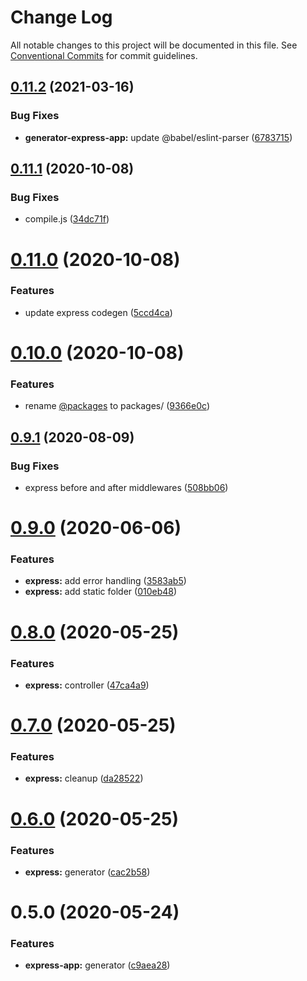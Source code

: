 # Change Log

All notable changes to this project will be documented in this file.
See [Conventional Commits](https://conventionalcommits.org) for commit guidelines.

## [0.11.2](https://github.com/dcai/common-packages/compare/@friendlyrobot/generator-express-app@0.11.1...@friendlyrobot/generator-express-app@0.11.2) (2021-03-16)


### Bug Fixes

* **generator-express-app:** update @babel/eslint-parser ([6783715](https://github.com/dcai/common-packages/commit/6783715f6d791b2ec8e216d9fdf073fca64557d3))





## [0.11.1](https://github.com/dcai/common-packages/compare/@friendlyrobot/generator-express-app@0.11.0...@friendlyrobot/generator-express-app@0.11.1) (2020-10-08)


### Bug Fixes

* compile.js ([34dc71f](https://github.com/dcai/common-packages/commit/34dc71f45d1c26c13ffbdb3b4f1278dd1846131b))





# [0.11.0](https://github.com/dcai/common-packages/compare/@friendlyrobot/generator-express-app@0.10.0...@friendlyrobot/generator-express-app@0.11.0) (2020-10-08)


### Features

* update express codegen ([5ccd4ca](https://github.com/dcai/common-packages/commit/5ccd4caffbb1ddf19b85dcd983be6c68cf4e7f37))





# [0.10.0](https://github.com/dcai/common-packages/compare/@friendlyrobot/generator-express-app@0.9.1...@friendlyrobot/generator-express-app@0.10.0) (2020-10-08)


### Features

* rename [@packages](https://github.com/packages) to packages/ ([9366e0c](https://github.com/dcai/common-packages/commit/9366e0c2274b320eca03609296f260c84eefc76f))





## [0.9.1](https://github.com/dcai/common-packages/compare/@friendlyrobot/generator-express-app@0.9.0...@friendlyrobot/generator-express-app@0.9.1) (2020-08-09)


### Bug Fixes

* express before and after middlewares ([508bb06](https://github.com/dcai/common-packages/commit/508bb0676dd775652ebe4f548d9eb41ee52f0dad))





# [0.9.0](https://github.com/dcai/common-packages/compare/@friendlyrobot/generator-express-app@0.8.0...@friendlyrobot/generator-express-app@0.9.0) (2020-06-06)


### Features

* **express:** add error handling ([3583ab5](https://github.com/dcai/common-packages/commit/3583ab53b03b53c3bbefa7456978f22df3cf008a))
* **express:** add static folder ([010eb48](https://github.com/dcai/common-packages/commit/010eb48f0a053889393f1cd6ef97c673c466b211))





# [0.8.0](https://github.com/dcai/common-packages/compare/@friendlyrobot/generator-express-app@0.7.0...@friendlyrobot/generator-express-app@0.8.0) (2020-05-25)


### Features

* **express:** controller ([47ca4a9](https://github.com/dcai/common-packages/commit/47ca4a90f7aeec8d6ed1924190ff721945774412))





# [0.7.0](https://github.com/dcai/common-packages/compare/@friendlyrobot/generator-express-app@0.6.0...@friendlyrobot/generator-express-app@0.7.0) (2020-05-25)


### Features

* **express:** cleanup ([da28522](https://github.com/dcai/common-packages/commit/da285222c989ddedef9b2ced87fa20caf4bfa156))





# [0.6.0](https://github.com/dcai/common-packages/compare/@friendlyrobot/generator-express-app@0.5.0...@friendlyrobot/generator-express-app@0.6.0) (2020-05-25)


### Features

* **express:** generator ([cac2b58](https://github.com/dcai/common-packages/commit/cac2b58b78bfb6c8250125ae0ba23c54ffdc5031))





# 0.5.0 (2020-05-24)


### Features

* **express-app:** generator ([c9aea28](https://github.com/dcai/common-packages/commit/c9aea28))
